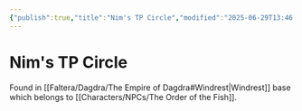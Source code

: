 ```yaml
---
{"publish":true,"title":"Nim's TP Circle","modified":"2025-06-29T13:46:48.939-07:00","cssclasses":""}
---
```




# Nim's TP Circle

Found in [[Faltera/Dagdra/The Empire of Dagdra#Windrest\|Windrest]] base which belongs to [[Characters/NPCs/The Order of the Fish]].
